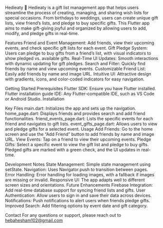 Hedieaty 🎁
Hedieaty is a gift list management app that helps users streamline the process of creating, managing, and sharing wish lists for special occasions. From birthdays to weddings, users can create unique gift lists, view friend’s lists, and pledge to buy specific gifts. This Flutter app aims to make gift-giving joyful and organized by allowing users to add, modify, and pledge gifts in real-time.

Features
Friend and Event Management: Add friends, view their upcoming events, and check specific gift lists for each event.
Gift Pledge System: Users can pledge to buy gifts from a friend’s list, with visual indicators to show pledged vs. available gifts.
Real-Time UI Updates: Smooth interactions with dynamic updating for gift pledges.
Search and Filter: Quickly find friends by name and view upcoming events.
Customizable Friend List: Easily add friends by name and image URL.
Intuitive UI: Attractive design with gradients, icons, and color-coded indicators for easy navigation.

Getting Started
Prerequisites
Flutter SDK: Ensure you have Flutter installed. Flutter installation guide
IDE: Any Flutter-compatible IDE, such as VS Code or Android Studio.
Installation 

Key Files
main.dart: Initializes the app and sets up the navigation.
home_page.dart: Displays friends and provides search and add friend functionalities.
friend_events_page.dart: Lists the specific events for each friend and navigates to gift lists.
event_gifts_page.dart: Allows users to view and pledge gifts for a selected event.
Usage
Add Friends: Go to the home screen and use the “Add Friend” button to add friends by name and image URL.
View Events: Tap on a friend to view their upcoming events.
Pledge Gifts: Select a specific event to view the gift list and pledge to buy gifts. Pledged gifts are marked with a green check, and the UI updates in real-time.

Development Notes
State Management: Simple state management using setState.
Navigation: Uses Navigator.push to transition between pages.
Error Handling: Error handling for loading images, with a fallback if images are missing or invalid.
Responsive UI: The app adapts well to different screen sizes and orientations.
Future Enhancements
Firebase Integration: Add real-time database support for syncing friend lists and gifts.
User Authentication: Allow users to sign in and save their data across devices.
Notifications: Push notifications to alert users when friends pledge gifts.
Improved Search: Add filtering options by event date and gift category.

Contact
For any questions or support, please reach out to hebahesham102@gmail.com
